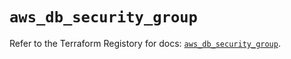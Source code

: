 # `aws_db_security_group`

Refer to the Terraform Registory for docs: [`aws_db_security_group`](https://registry.terraform.io/providers/hashicorp/aws/4.63.0/docs/resources/db_security_group).
